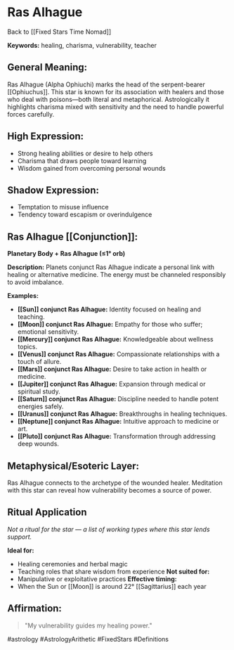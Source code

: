 # Ras Alhague

Back to [[Fixed Stars Time Nomad]]

**Keywords:** healing, charisma, vulnerability, teacher

## General Meaning:
Ras Alhague (Alpha Ophiuchi) marks the head of the serpent-bearer [[Ophiuchus]]. This star is known for its association with healers and those who deal with poisons—both literal and metaphorical. Astrologically it highlights charisma mixed with sensitivity and the need to handle powerful forces carefully.

## High Expression:
- Strong healing abilities or desire to help others
- Charisma that draws people toward learning
- Wisdom gained from overcoming personal wounds

## Shadow Expression:
- Temptation to misuse influence
- Tendency toward escapism or overindulgence

## Ras Alhague [[Conjunction]]:

**Planetary Body + Ras Alhague (≤1° orb)**

**Description:**
Planets conjunct Ras Alhague indicate a personal link with healing or alternative medicine. The energy must be channeled responsibly to avoid imbalance.

**Examples:**
- **[[Sun]] conjunct Ras Alhague:** Identity focused on healing and teaching.
- **[[Moon]] conjunct Ras Alhague:** Empathy for those who suffer; emotional sensitivity.
- **[[Mercury]] conjunct Ras Alhague:** Knowledgeable about wellness topics.
- **[[Venus]] conjunct Ras Alhague:** Compassionate relationships with a touch of allure.
- **[[Mars]] conjunct Ras Alhague:** Desire to take action in health or medicine.
- **[[Jupiter]] conjunct Ras Alhague:** Expansion through medical or spiritual study.
- **[[Saturn]] conjunct Ras Alhague:** Discipline needed to handle potent energies safely.
- **[[Uranus]] conjunct Ras Alhague:** Breakthroughs in healing techniques.
- **[[Neptune]] conjunct Ras Alhague:** Intuitive approach to medicine or art.
- **[[Pluto]] conjunct Ras Alhague:** Transformation through addressing deep wounds.

## Metaphysical/Esoteric Layer:
Ras Alhague connects to the archetype of the wounded healer. Meditation with this star can reveal how vulnerability becomes a source of power.

## Ritual Application
*Not a ritual for the star — a list of working types where this star lends support.*

**Ideal for:**
- Healing ceremonies and herbal magic
- Teaching roles that share wisdom from experience
**Not suited for:**
- Manipulative or exploitative practices
**Effective timing:**
- When the Sun or [[Moon]] is around 22° [[Sagittarius]] each year

## Affirmation:

> "My vulnerability guides my healing power."

#astrology #AstrologyArithetic #FixedStars #Definitions
